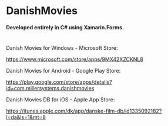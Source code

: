 # DanishMovies

#### Developed entirely in C# using Xamarin.Forms.
# 

Danish Movies for Windows - Microsoft Store:

https://www.microsoft.com/store/apps/9MX42XZCKNL8

Danish Movies for Android - Google Play Store:

https://play.google.com/store/apps/details?id=com.millersystems.danishmovies

Danish Movies DB for iOS - Apple App Store:

https://itunes.apple.com/dk/app/danske-film-db/id1335092182?l=da&ls=1&mt=8
